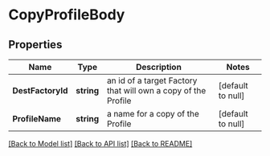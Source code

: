 # CopyProfileBody

## Properties
Name | Type | Description | Notes
------------ | ------------- | ------------- | -------------
**DestFactoryId** | **string** | an id of a target Factory that will own a copy of the Profile | [default to null]
**ProfileName** | **string** | a name for a copy of the Profile | [default to null]

[[Back to Model list]](../README.md#documentation-for-models) [[Back to API list]](../README.md#documentation-for-api-endpoints) [[Back to README]](../README.md)


